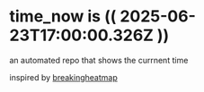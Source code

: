 # time_now is (( 2025-06-23T17:00:00.326Z ))

an automated repo that shows the currnent time

inspired by [breakingheatmap](https://github.com/breakingheatmap/breakingheatmap)